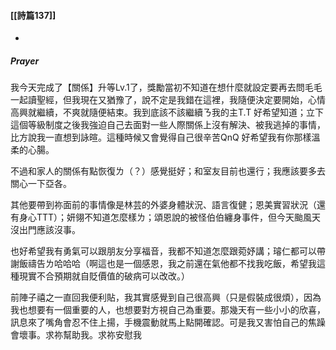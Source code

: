 #### [[詩篇137]]


-
##### Prayer

我今天完成了【關係】升等Lv.1了，獎勵當初不知道在想什麼就設定要再去問毛毛一起讀聖經，但我現在又猶豫了，說不定是我錯在這裡，我隨便決定要開始，心情高興就繼續，不爽就隨便結束。我到底該不該繼續ㄋ我的主T.T 好希望知道；立下這個等級制度之後我強迫自己去面對一些人際關係上沒有解決、被我逃掉的事情，比方說我一直想到詠暄。這種時候又會覺得自己很辛苦QnQ 好希望我有你那樣溫柔的心腸。

不過和家人的關係有點恢復ㄌ（？）感覺挺好；和室友目前也還行；我應該要多去關心一下亞各。

其他要帶到祢面前的事情像是林芸的外婆身體狀況、語言復健；恩美實習狀況（還有身心TTT）；妍翎不知道怎麼樣ㄌ；頌恩說的被怪伯伯纏身事件，但今天颱風天沒出門應該沒事。

也好希望我有勇氣可以跟朋友分享福音，我都不知道怎麼跟菀妤講；璿仁都可以帶謝飯禱告ㄌ哈哈哈（啊這也是一個感恩，我之前還在氣他都不找我吃飯，希望我這種現實不合預期就自貶價值的破病可以改改。）

前陣子禧之一直回我便利貼，我其實感覺到自己很高興（只是假裝成很煩），因為我也想要有一個重要的人，也想要對方視自己為重要。那幾天有一些小小的欣喜，訊息來了嘴角會忍不住上揚，手機震動就馬上點開確認。可是我又害怕自己的焦躁會壞事。求祢幫助我。求祢安慰我